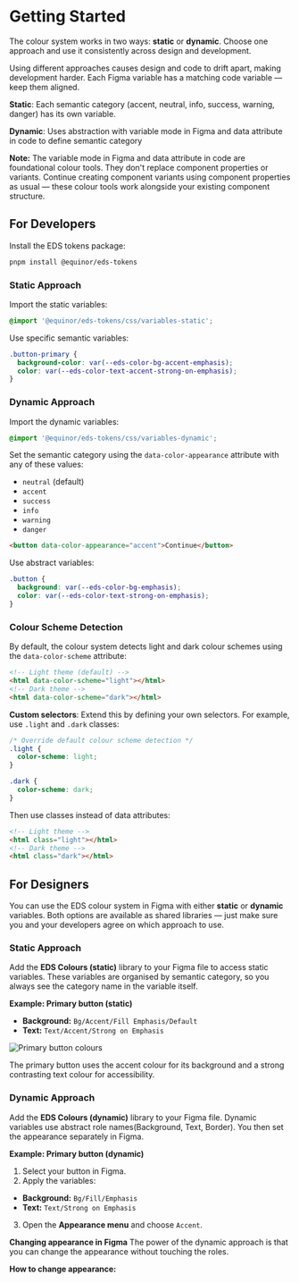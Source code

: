# Getting Started

The colour system works in two ways: **static** or **dynamic**. Choose one approach and use it consistently across design and development.

Using different approaches causes design and code to drift apart, making development harder. Each Figma variable has a matching code variable — keep them aligned.

**Static**:
Each semantic category (accent, neutral, info, success, warning, danger) has its own variable.

**Dynamic**:
Uses abstraction with variable mode in Figma and data attribute in code to define semantic category

**Note:** The variable mode in Figma and data attribute in code are foundational colour tools. They don't replace component properties or variants. Continue creating component variants using component properties as usual — these colour tools work alongside your existing component structure.

## For Developers

Install the EDS tokens package:

```bash
pnpm install @equinor/eds-tokens
```

### Static Approach

Import the static variables:

```css
@import '@equinor/eds-tokens/css/variables-static';
```

Use specific semantic variables:

```css
.button-primary {
  background-color: var(--eds-color-bg-accent-emphasis);
  color: var(--eds-color-text-accent-strong-on-emphasis);
}
```

### Dynamic Approach

Import the dynamic variables:

```css
@import '@equinor/eds-tokens/css/variables-dynamic';
```

Set the semantic category using the `data-color-appearance` attribute with any of these values:

- `neutral` (default)
- `accent`
- `success`
- `info`
- `warning`
- `danger`

```html
<button data-color-appearance="accent">Continue</button>
```

Use abstract variables:

```css
.button {
  background: var(--eds-color-bg-emphasis);
  color: var(--eds-color-text-strong-on-emphasis);
}
```

### Colour Scheme Detection

By default, the colour system detects light and dark colour schemes using the `data-color-scheme` attribute:

```html
<!-- Light theme (default) -->
<html data-color-scheme="light"></html>
<!-- Dark theme -->
<html data-color-scheme="dark"></html>
```

**Custom selectors**: Extend this by defining your own selectors. For example, use `.light` and `.dark` classes:

```css
/* Override default colour scheme detection */
.light {
  color-scheme: light;
}

.dark {
  color-scheme: dark;
}
```

Then use classes instead of data attributes:

```html
<!-- Light theme -->
<html class="light"></html>
<!-- Dark theme -->
<html class="dark"></html>
```

## For Designers

You can use the EDS colour system in Figma with either **static** or **dynamic** variables. Both options are available as shared libraries — just make sure you and your developers agree on which approach to use. 


### Static Approach

Add the **EDS Colours (static)** library to your Figma file to access static variables. These variables are organised by semantic category, so you always see the category name in the variable itself.

**Example: Primary button (static)** 
- **Background:** `Bg/Accent/Fill Emphasis/Default`
- **Text:** `Text/Accent/Strong on Emphasis`



 ![Primary button colours](/img/primarybutton-bg.png) 

<p class="image-caption">The primary button uses the accent colour for its background and a strong contrasting text colour for accessibility.</p>





### Dynamic Approach

Add the **EDS Colours (dynamic)** library to your Figma file. Dynamic variables use abstract role names(Background, Text, Border). You then set the appearance separately in Figma. 

**Example: Primary button (dynamic)**

1. Select your button in Figma.
2. Apply the variables:
  - **Background:** `Bg/Fill/Emphasis`
  - **Text:** `Text/Strong on Emphasis`
3. Open the **Appearance menu** and choose `Accent`.

**Changing appearance in Figma**
The power of the dynamic approach is that you can change the appearance without touching the roles.

**How to change appearance:**


